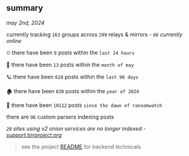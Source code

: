 
## summary
_may 2nd, 2024_

currently tracking `163` groups across `299` relays & mirrors - _`66` currently online_

⏲ there have been `8` posts within the `last 24 hours`

🦈 there have been `13` posts within the `month of may`

🪐 there have been `620` posts within the `last 90 days`

🏚 there have been `830` posts within the `year of 2024`

🦕 there have been `10112` posts `since the dawn of ransomwatch`

there are `96` custom parsers indexing posts

_`20` sites using v2 onion services are no longer indexed - [support.torproject.org](https://support.torproject.org/onionservices/v2-deprecation/)_

> see the project [README](https://github.com/joshhighet/ransomwatch#ransomwatch--) for backend technicals
